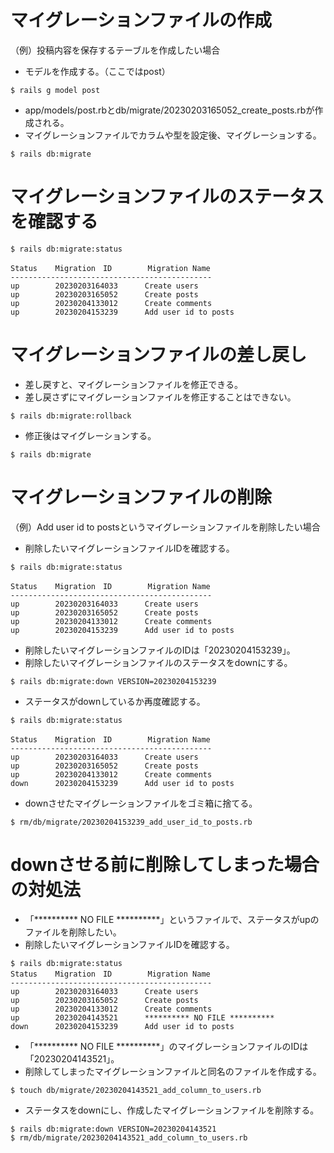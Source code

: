 # マイグレーションファイルの作成
（例）投稿内容を保存するテーブルを作成したい場合
- モデルを作成する。（ここではpost）
```
$ rails g model post
```
- app/models/post.rbとdb/migrate/20230203165052_create_posts.rbが作成される。
- マイグレーションファイルでカラムや型を設定後、マイグレーションする。
```
$ rails db:migrate
```

# マイグレーションファイルのステータスを確認する
```
$ rails db:migrate:status

Status    Migration　ID        Migration Name
---------------------------------------------
up        20230203164033      Create users
up        20230203165052      Create posts
up        20230204133012      Create comments
up        20230204153239      Add user id to posts
```

# マイグレーションファイルの差し戻し
- 差し戻すと、マイグレーションファイルを修正できる。
- 差し戻さずにマイグレーションファイルを修正することはできない。
```
$ rails db:migrate:rollback
```
- 修正後はマイグレーションする。
```
$ rails db:migrate
```

# マイグレーションファイルの削除
（例）Add user id to postsというマイグレーションファイルを削除したい場合

- 削除したいマイグレーションファイルIDを確認する。
```
$ rails db:migrate:status

Status    Migration　ID        Migration Name
---------------------------------------------
up        20230203164033      Create users
up        20230203165052      Create posts
up        20230204133012      Create comments
up        20230204153239      Add user id to posts
```
- 削除したいマイグレーションファイルのIDは「20230204153239」。
- 削除したいマイグレーションファイルのステータスをdownにする。
```
$ rails db:migrate:down VERSION=20230204153239
```

- ステータスがdownしているか再度確認する。
```
$ rails db:migrate:status

Status    Migration　ID        Migration Name
---------------------------------------------
up        20230203164033      Create users
up        20230203165052      Create posts
up        20230204133012      Create comments
down      20230204153239      Add user id to posts
```

- downさせたマイグレーションファイルをゴミ箱に捨てる。
```
$ rm/db/migrate/20230204153239_add_user_id_to_posts.rb
```

# downさせる前に削除してしまった場合の対処法

- 「********** NO FILE **********」というファイルで、ステータスがupのファイルを削除したい。
- 削除したいマイグレーションファイルIDを確認する。
```
$ rails db:migrate:status
Status    Migration　ID        Migration Name
---------------------------------------------
up        20230203164033      Create users
up        20230203165052      Create posts
up        20230204133012      Create comments
up        20230204143521      ********** NO FILE **********
down      20230204153239      Add user id to posts
```
- 「********** NO FILE **********」のマイグレーションファイルのIDは「20230204143521」。
- 削除してしまったマイグレーションファイルと同名のファイルを作成する。
```
$ touch db/migrate/20230204143521_add_column_to_users.rb
```
- ステータスをdownにし、作成したマイグレーションファイルを削除する。
```
$ rails db:migrate:down VERSION=20230204143521
$ rm/db/migrate/20230204143521_add_column_to_users.rb
```
